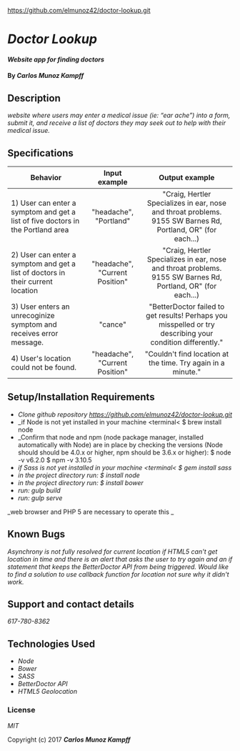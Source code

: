 



https://github.com/elmunoz42/doctor-lookup.git

# _Doctor Lookup_

#### _Website app for finding doctors_

#### By _**Carlos Munoz Kampff**_

## Description

_website where users may enter a medical issue (ie: “ear ache”) into a form, submit it, and receive a list of doctors they may seek out to help with their medical issue._


## Specifications

| Behavior                                              |   Input example   |  Output example |
|-------------------------------------------------------|:-----------------:|:---------------:|
| 1) User can enter a symptom and get a list of five doctors in the Portland area| "headache", "Portland" | "Craig, Hertler	Specializes in ear, nose and throat problems.	9155 SW Barnes Rd, Portland, OR" (for each...)|
| 2) User can enter a symptom and get a list of doctors in their current location|"headache", "Current Position"| "Craig, Hertler	Specializes in ear, nose and throat problems.	9155 SW Barnes Rd, Portland, OR" (for each...)|
| 3) User enters an unrecoginize symptom and receives error message. | "cance" | "BetterDoctor failed to get results! Perhaps you misspelled or try describing your condition differently."|
| 4) User's location could not be found. | "headache", "Current Position" | "Couldn't find location at the time. Try again in a minute."|

## Setup/Installation Requirements
* _Clone github repository https://github.com/elmunoz42/doctor-lookup.git_
* _if Node is not yet installed in your machine <terminal< $ brew install node
* _Confirm that node and npm (node package manager, installed automatically with Node) are in place by checking the versions (Node should should be 4.0.x or higher, npm should be 3.6.x or higher):
$ node -v
v6.2.0
$ npm -v
3.10.5
* _if Sass is not yet installed in your machine <terminal< $ gem install sass_
* _in the project directory run: $ install node_
* _in the project directory run: $ install bower_
* _run: gulp build_
* _run: gulp serve_




_web browser and PHP 5 are necessary to operate this _

## Known Bugs

_Asynchrony is not fully resolved for current location if HTML5 can't get location in time and there is an alert that asks the user to try again and an if statement that keeps the BetterDoctor API from being triggered. Would like to find a solution to use callback function for location not sure why it didn't work._

## Support and contact details

_617-780-8362_

## Technologies Used

* _Node_
* _Bower_
* _SASS_
* _BetterDoctor API_
* _HTML5 Geolocation_

### License

*MIT*

Copyright (c) 2017 **_Carlos Munoz Kampff_**
